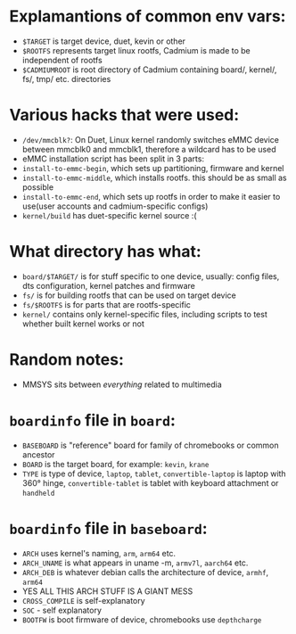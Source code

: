 # Explamantions of common env vars:
- ```$TARGET``` is target device, duet, kevin or other
- ```$ROOTFS``` represents target linux rootfs, Cadmium is made to be independent of rootfs
- ```$CADMIUMROOT``` is root directory of Cadmium containing board/, kernel/, fs/, tmp/ etc. directories

# Various hacks that were used:
- ```/dev/mmcblk?```: On Duet, Linux kernel randomly switches eMMC device between mmcblk0 and mmcblk1, therefore a wildcard has to be used
- eMMC installation script has been split in 3 parts:
- ```install-to-emmc-begin```, which sets up partitioning, firmware and kernel
- ```install-to-emmc-middle```, which installs rootfs. this should be as small as possible
- ```install-to-emmc-end```, which sets up rootfs in order to make it easier to use(user accounts and cadmium-specific configs)
- ```kernel/build``` has duet-specific kernel source :(

# What directory has what:
- ```board/$TARGET/``` is for stuff specific to one device, usually: config files, dts configuration, kernel patches and firmware
- ```fs/``` is for building rootfs that can be used on target device
- ```fs/$ROOTFS``` is for parts that are rootfs-specific
- ```kernel/``` contains only kernel-specific files, including scripts to test whether built kernel works or not

# Random notes:
- MMSYS sits between *everything* related to multimedia

# ```boardinfo``` file in ```board```:
- ```BASEBOARD``` is "reference" board for family of chromebooks or common ancestor
- ```BOARD``` is the target board, for example: ```kevin```, ```krane```
- ```TYPE``` is type of device, ```laptop```, ```tablet```, ```convertible-laptop``` is laptop with 360° hinge, ```convertible-tablet``` is tablet with keyboard attachment or ```handheld```

# ```boardinfo``` file in ```baseboard```:
- ```ARCH``` uses kernel's naming, ```arm```, ```arm64``` etc.
- ```ARCH_UNAME``` is what appears in uname -m, ```armv7l```, ```aarch64``` etc.
- ```ARCH_DEB``` is whatever debian calls the architecture of device, ```armhf```, ```arm64```
- YES ALL THIS ARCH STUFF IS A GIANT MESS
- ```CROSS_COMPILE``` is self-explanatory
- ```SOC``` - self explanatory
- ```BOOTFW``` is boot firmware of device, chromebooks use ```depthcharge```
